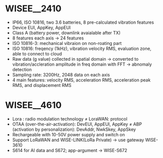 # WISEE__2410

- IP66, ISO 10816, two 3.6 batteries, 8 pre-calculated vibration features
- Device EUI, AppKey, AppEUI
- Class A (battery power, downlink avaialable after TX)
- 8 features each axis -> 24 features
- ISO 10816-3: mechanical vibraion on non-roating part
- ISO 10816: freqency (1kHz), vibration velocity RMS, evaluation zone, able to connect to cloud
- Raw data (g value) collected in spatial domain -> converted to vibration/accleration amplitude in freq domain with FFT -> abnomaly detection
- Sampling rate: 3200Hz, 2048 data on each axis
- 4 main features: velocity RMS, acceleration RMS, acceleration peak RMS, and displacement RMS



# WISEE__4610
- Lora : radio modulation technology  ≠ LoraWAN: protocol
- OTAA (over-the-air-activation): DevEUI, AppEUI, AppKey  ≠ ABP (activation by personalization): DevAddr, NwkSkey, AppSkey
- Rechargeable with 10-50V power supply and switch on
- Support LoRaWAN and WISE-LINK(LoRa Private) -> use gateway WISE-3610
- S614 for AI data and S672; app-argument -> WISE-S672
